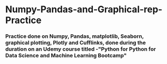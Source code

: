 # Numpy-Pandas-and-Graphical-rep-Practice
### Practice done on Numpy, Pandas, matplotlib, Seaborn, graphical plotting, Plotly and Cufflinks, done during the duration on an Udemy course titled -"Python for Python for Data Science and Machine Learning Bootcamp"
